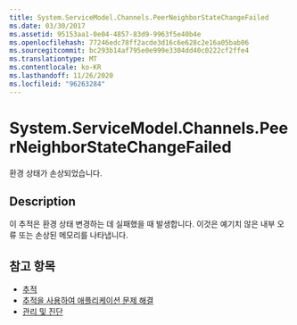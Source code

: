 ```yaml
---
title: System.ServiceModel.Channels.PeerNeighborStateChangeFailed
ms.date: 03/30/2017
ms.assetid: 95153aa1-0e04-4857-83d9-9963f5e40b4e
ms.openlocfilehash: 77246edc78ff2acde3d16c6e628c2e16a05bab06
ms.sourcegitcommit: bc293b14af795e0e999e3304dd40c0222cf2ffe4
ms.translationtype: MT
ms.contentlocale: ko-KR
ms.lasthandoff: 11/26/2020
ms.locfileid: "96263284"
---
```

# <a name="systemservicemodelchannelspeerneighborstatechangefailed"></a>System.ServiceModel.Channels.PeerNeighborStateChangeFailed

환경 상태가 손상되었습니다.  
  
## <a name="description"></a>Description  

 이 추적은 환경 상태 변경하는 데 실패했을 때 발생합니다. 이것은 예기치 않은 내부 오류 또는 손상된 메모리를 나타냅니다.  
  
## <a name="see-also"></a>참고 항목

- [추적](index.md)
- [추적을 사용하여 애플리케이션 문제 해결](using-tracing-to-troubleshoot-your-application.md)
- [관리 및 진단](../index.md)
